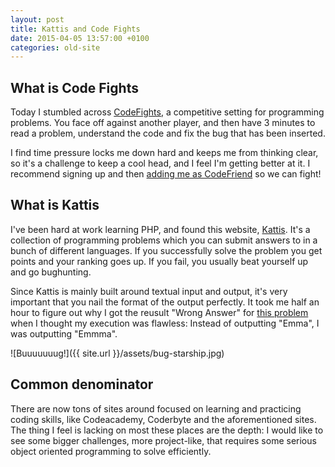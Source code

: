 ```yaml
---
layout: post
title: Kattis and Code Fights
date: 2015-04-05 13:57:00 +0100
categories: old-site
---
```


What is Code Fights
---

Today I stumbled across [CodeFights][code-fights], a competitive setting for
programming problems. You face off against another player, and then have 3
minutes to read a problem, understand the code and fix the bug that has been
inserted.

I find time pressure locks me down hard and keeps me from thinking clear, so
it's a challenge to keep a cool head, and I feel I'm getting better at it. I
recommend signing up and then [adding me as CodeFriend][code-fights-addme] so
we can fight!

What is Kattis 
---

I've been hard at work learning PHP, and found this website, [Kattis][kattis]. It's a
collection of programming problems which you can submit answers to in a bunch
of different languages. If you successfully solve the problem you get points
and your ranking goes up. If you fail, you usually beat yourself up and go
bughunting.

Since Kattis is mainly built around textual input and output, it's very
important that you nail the format of the output perfectly. It took me half an
hour to figure out why I got the reusult "Wrong Answer" for [this
problem][kattis-dicegame] when I thought my execution was flawless: Instead of
outputting "Emma", I was outputting "Emmma".

![Buuuuuuug!]({{ site.url }}/assets/bug-starship.jpg)

Common denominator
---

There are now tons of sites around focused on learning and practicing coding
skills, like Codeacademy, Coderbyte and the aforementioned sites. The thing I
feel is lacking on most these places are the depth: I would like to see some
bigger challenges, more project-like, that requires some serious object
oriented programming to solve efficiently.


[code-fights]: https://codefights.com/ "Code Fights" 
[code-fights-addme]: https://codefights.com/profile/Rikard_H "My Code Fights Profile"
[kattis]: https://open.kattis.com/ "Kattis"
[kattis-dicegame]: https://open.kattis.com/problems/dicegame "Kattis Dice Game"
